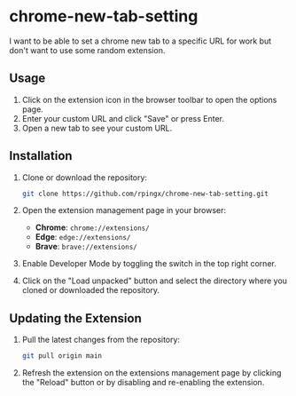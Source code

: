 # chrome-new-tab-setting
I want to be able to set a chrome new tab to a specific URL for work but don't want to use some random extension.

## Usage

1. Click on the extension icon in the browser toolbar to open the options page.
2. Enter your custom URL and click "Save" or press Enter.
3. Open a new tab to see your custom URL.

## Installation

1. Clone or download the repository:
    ```sh
    git clone https://github.com/rpingx/chrome-new-tab-setting.git
    ```

2. Open the extension management page in your browser:
   - **Chrome**: `chrome://extensions/`
   - **Edge**: `edge://extensions/`
   - **Brave**: `brave://extensions/`

3. Enable Developer Mode by toggling the switch in the top right corner.

4. Click on the "Load unpacked" button and select the directory where you cloned or downloaded the repository.

## Updating the Extension

1. Pull the latest changes from the repository:
    ```sh
    git pull origin main
    ```

2. Refresh the extension on the extensions management page by clicking the "Reload" button or by disabling and re-enabling the extension.